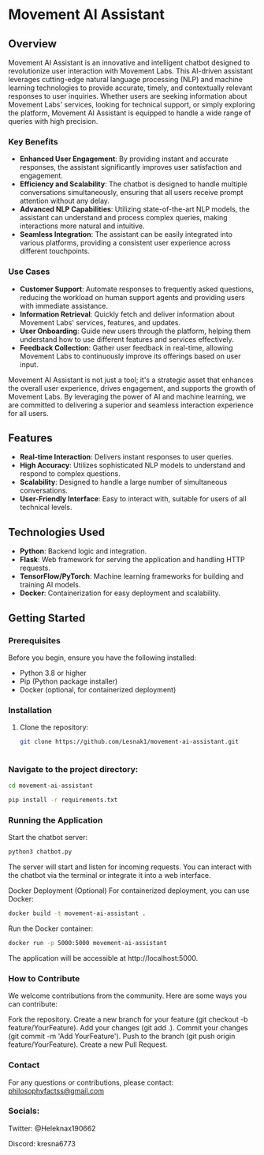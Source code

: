 # Movement AI Assistant

## Overview
Movement AI Assistant is an innovative and intelligent chatbot designed to revolutionize user interaction with Movement Labs. This AI-driven assistant leverages cutting-edge natural language processing (NLP) and machine learning technologies to provide accurate, timely, and contextually relevant responses to user inquiries. Whether users are seeking information about Movement Labs' services, looking for technical support, or simply exploring the platform, Movement AI Assistant is equipped to handle a wide range of queries with high precision.

### Key Benefits
- **Enhanced User Engagement**: By providing instant and accurate responses, the assistant significantly improves user satisfaction and engagement.
- **Efficiency and Scalability**: The chatbot is designed to handle multiple conversations simultaneously, ensuring that all users receive prompt attention without any delay.
- **Advanced NLP Capabilities**: Utilizing state-of-the-art NLP models, the assistant can understand and process complex queries, making interactions more natural and intuitive.
- **Seamless Integration**: The assistant can be easily integrated into various platforms, providing a consistent user experience across different touchpoints.

### Use Cases
- **Customer Support**: Automate responses to frequently asked questions, reducing the workload on human support agents and providing users with immediate assistance.
- **Information Retrieval**: Quickly fetch and deliver information about Movement Labs' services, features, and updates.
- **User Onboarding**: Guide new users through the platform, helping them understand how to use different features and services effectively.
- **Feedback Collection**: Gather user feedback in real-time, allowing Movement Labs to continuously improve its offerings based on user input.

Movement AI Assistant is not just a tool; it's a strategic asset that enhances the overall user experience, drives engagement, and supports the growth of Movement Labs. By leveraging the power of AI and machine learning, we are committed to delivering a superior and seamless interaction experience for all users.

## Features
- **Real-time Interaction**: Delivers instant responses to user queries.
- **High Accuracy**: Utilizes sophisticated NLP models to understand and respond to complex questions.
- **Scalability**: Designed to handle a large number of simultaneous conversations.
- **User-Friendly Interface**: Easy to interact with, suitable for users of all technical levels.

## Technologies Used
- **Python**: Backend logic and integration.
- **Flask**: Web framework for serving the application and handling HTTP requests.
- **TensorFlow/PyTorch**: Machine learning frameworks for building and training AI models.
- **Docker**: Containerization for easy deployment and scalability.

## Getting Started

### Prerequisites
Before you begin, ensure you have the following installed:
- Python 3.8 or higher
- Pip (Python package installer)
- Docker (optional, for containerized deployment)

### Installation
1. Clone the repository:
   ```bash
   git clone https://github.com/Lesnak1/movement-ai-assistant.git
  
### Navigate to the project directory:
````bash
cd movement-ai-assistant

pip install -r requirements.txt
````

### Running the Application
Start the chatbot server:
````bash
python3 chatbot.py
````

The server will start and listen for incoming requests. You can interact with the chatbot via the terminal or integrate it into a web interface.

Docker Deployment (Optional)
For containerized deployment, you can use Docker:
````bash
docker build -t movement-ai-assistant .
````

Run the Docker container:
````bash
docker run -p 5000:5000 movement-ai-assistant
````

The application will be accessible at http://localhost:5000.

### How to Contribute
We welcome contributions from the community. Here are some ways you can contribute:

Fork the repository.
Create a new branch for your feature (git checkout -b feature/YourFeature).
Add your changes (git add .).
Commit your changes (git commit -m 'Add YourFeature').
Push to the branch (git push origin feature/YourFeature).
Create a new Pull Request.

### Contact
For any questions or contributions, please contact:
philosophyfactss@gmail.com

### Socials:
Twitter: @Heleknax190662

Discord: kresna6773
